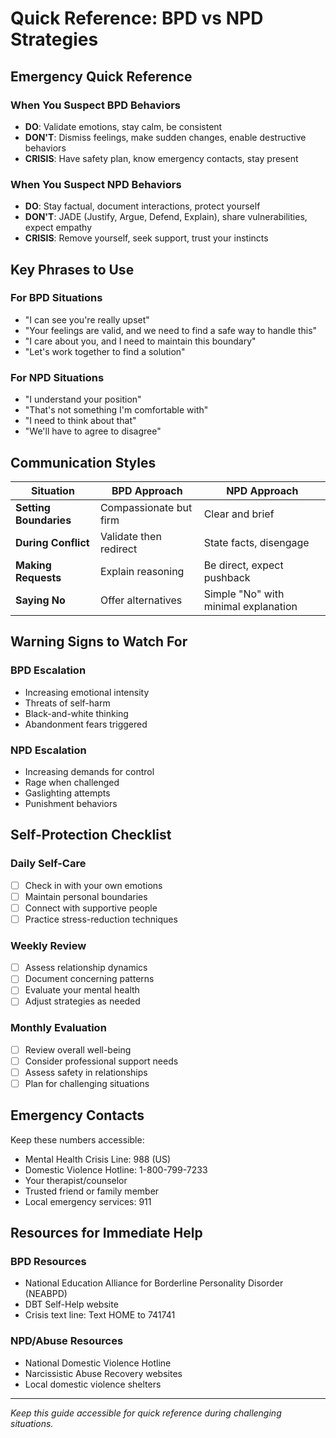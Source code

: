 # Quick Reference: BPD vs NPD Strategies

## Emergency Quick Reference

### When You Suspect BPD Behaviors
- **DO**: Validate emotions, stay calm, be consistent
- **DON'T**: Dismiss feelings, make sudden changes, enable destructive behaviors
- **CRISIS**: Have safety plan, know emergency contacts, stay present

### When You Suspect NPD Behaviors
- **DO**: Stay factual, document interactions, protect yourself
- **DON'T**: JADE (Justify, Argue, Defend, Explain), share vulnerabilities, expect empathy
- **CRISIS**: Remove yourself, seek support, trust your instincts

## Key Phrases to Use

### For BPD Situations
- "I can see you're really upset"
- "Your feelings are valid, and we need to find a safe way to handle this"
- "I care about you, and I need to maintain this boundary"
- "Let's work together to find a solution"

### For NPD Situations
- "I understand your position"
- "That's not something I'm comfortable with"
- "I need to think about that"
- "We'll have to agree to disagree"

## Communication Styles

| Situation | BPD Approach | NPD Approach |
|-----------|--------------|--------------|
| **Setting Boundaries** | Compassionate but firm | Clear and brief |
| **During Conflict** | Validate then redirect | State facts, disengage |
| **Making Requests** | Explain reasoning | Be direct, expect pushback |
| **Saying No** | Offer alternatives | Simple "No" with minimal explanation |

## Warning Signs to Watch For

### BPD Escalation
- Increasing emotional intensity
- Threats of self-harm
- Black-and-white thinking
- Abandonment fears triggered

### NPD Escalation
- Increasing demands for control
- Rage when challenged
- Gaslighting attempts
- Punishment behaviors

## Self-Protection Checklist

### Daily Self-Care
- [ ] Check in with your own emotions
- [ ] Maintain personal boundaries
- [ ] Connect with supportive people
- [ ] Practice stress-reduction techniques

### Weekly Review
- [ ] Assess relationship dynamics
- [ ] Document concerning patterns
- [ ] Evaluate your mental health
- [ ] Adjust strategies as needed

### Monthly Evaluation
- [ ] Review overall well-being
- [ ] Consider professional support needs
- [ ] Assess safety in relationships
- [ ] Plan for challenging situations

## Emergency Contacts

Keep these numbers accessible:
- Mental Health Crisis Line: 988 (US)
- Domestic Violence Hotline: 1-800-799-7233
- Your therapist/counselor
- Trusted friend or family member
- Local emergency services: 911

## Resources for Immediate Help

### BPD Resources
- National Education Alliance for Borderline Personality Disorder (NEABPD)
- DBT Self-Help website
- Crisis text line: Text HOME to 741741

### NPD/Abuse Resources
- National Domestic Violence Hotline
- Narcissistic Abuse Recovery websites
- Local domestic violence shelters

---

*Keep this guide accessible for quick reference during challenging situations.*